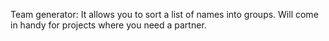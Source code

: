Team generator:
It allows you to sort a list of names into groups. Will come in handy for projects where you need a partner.
